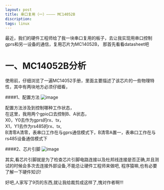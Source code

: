 ```yaml
---
layout: post
title: 串口复用（一）———— MC14052B 
discription: 
tags: linux
---
```

  最近，我们的硬件工程师给了我一块串口复用的板子，去让我实现用串口控制gprs和另一设备的通信，复用芯片为MC14052B，
  那首先看看datasheet吧

 一、MC14052B分析
=====
  使用前，仔细浏览了一遍MC14052手册，里面主要描述了该芯片的一些物理特性，其中有两块地方必须仔细看，  

####1、配置方法
  ![image](https://raw.githubusercontent.com/zhaoguangqiang/zhaoguangqiang.github.com/master/_posts/2015/img/MC14052B_switch.png)

  配置方法涉及到控制哪种工作状态，  
  在这里，我用两个gpio口去控制B、A状态，  
  X0，Y0去作为gprs的rx、tx，  
  X1，Y1去作为rs485的rx、tx,  
  B清零A清零，表串口工作在与gprs通信模式下，B清零A置一，表串口工作在与rs485设备通信模式下  

####2、芯片引脚
  ![image](https://raw.githubusercontent.com/zhaoguangqiang/zhaoguangqiang.github.com/master/_posts/2015/img/MC14052B_pin_assigment.png)
  
  其实,看芯片引脚就是为了检查芯片引脚电路连接以及杜邦线连接是否正确,并且测试的时候会多次去连接外部设备,不能总让硬件工程师来做吧,
  程序猿嘛,也有必要了解一下硬件知识!  


  好吧,人家写了9页的东西,就让我给裁剪成这样了,愧对作者啊!!!

